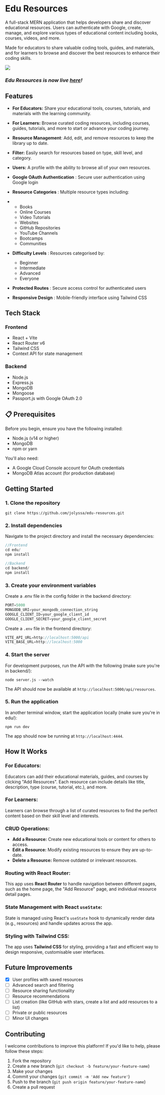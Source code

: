# **Edu Resources**

A full-stack MERN application that helps developers share and discover educational resources. Users can authenticate with Google, create, manage, and explore various types of educational content including books, courses, videos, and more.

Made for educators to share valuable coding tools, guides, and materials, and for learners to browse and discover the best resources to enhance their coding skills.

![](**assets/20250106_023600_image.png**)

### *Edu Resources is now live [here](https://eduresources.site/)!*

## **Features**

* **For Educators:** Share your educational tools, courses, tutorials, and materials with the learning community.
* **For Learners:** Browse curated coding resources, including courses, guides, tutorials, and more to start or advance your coding journey.
* **Resource Management**: Add, edit, and remove resources to keep the library up to date.
* **Filter:** Easily search for resources based on type, skill level, and category.
* **Users:** A profile with the ability to browse all of your own resources.
* **Google OAuth Authentication** : Secure user authentication using Google login
* **Resource Categories** : Multiple resource types including:
* * Books
  * Online Courses
  * Video Tutorials
  * Websites
  * GitHub Repositories
  * YouTube Channels
  * Bootcamps
  * Communities
* **Difficulty Levels** : Resources categorised by:

  * Beginner
  * Intermediate
  * Advanced
  * Everyone
* **Protected Routes** : Secure access control for authenticated users
* **Responsive Design** : Mobile-friendly interface using Tailwind CSS

## **Tech Stack**

### Frontend

* React + Vite
* React Router v6
* Tailwind CSS
* Context API for state management

### Backend

* Node.js
* Express.js
* MongoDB
* Mongoose
* Passport.js with Google OAuth 2.0

## 📋 Prerequisites

Before you begin, ensure you have the following installed:

* Node.js (v14 or higher)
* MongoDB
* npm or yarn

You'll also need:

* A Google Cloud Console account for OAuth credentials
* MongoDB Atlas account (for production database)

## **Getting Started**

### 1. Clone the repository

`git clone https://github.com/jolyssa/edu-resources.git`

### 2. Install dependencies

Navigate to the project directory and install the necessary dependencies:

```js
//Frontend
cd edu/
npm install

//Backend
cd backend/
npm install
```

### 3. Create your environment variables

Create a .env file in the config folder in the backend directory:

```js
PORT=5000
MONGODB_URI=your_mongodb_connection_string
GOOGLE_CLIENT_ID=your_google_client_id
GOOGLE_CLIENT_SECRET=your_google_client_secret
```

Create a `.env` file in the frontend directory:

```js
VITE_API_URL=http://localhost:5000/api
VITE_BASE_URL=http://localhost:5000
```

### 4. Start the server

For development purposes, run the API with the following (make sure you're in backend/):

`node server.js --watch`

The API should now be available at `http://localhost:5000/api/resources`.

### 5. Run the application

In another terminal window, start the application locally (make sure you're in edu/):

`npm run dev`

The app should now be running at `http://localhost:4444`.

## **How It Works**

### **For Educators:**

Educators can add their educational materials, guides, and courses by clicking "Add Resources". Each resource can include details like title, description, type (course, tutorial, etc.), and more.

### **For Learners:**

Learners can browse through a list of curated resources to find the perfect content based on their skill level and interests.

### **CRUD Operations:**

* **Add a Resource:** Create new educational tools or content for others to access.
* **Edit a Resource:** Modify existing resources to ensure they are up-to-date.
* **Delete a Resource:** Remove outdated or irrelevant resources.

### **Routing with React Router:**

This app uses **React Router** to handle navigation between different pages, such as the home page, the "Add Resource" page, and individual resource detail pages.

### **State Management with React `useState`:**

State is managed using React's `useState` hook to dynamically render data (e.g., resources) and handle updates across the app.

### **Styling with Tailwind CSS:**

The app uses **Tailwind CSS** for styling, providing a fast and efficient way to design responsive, customisable user interfaces.

## Future Improvements

* [X] User profiles with saved resources
* [ ] Advanced search and filtering
* [ ] Resource sharing functionality
* [ ] Resource recommendations
* [ ] List creation (like GitHub with stars, create a list and add resources to a list)
* [ ] Private or public resources
* [ ] Minor UI changes

## Contributing

I welcome contributions to improve this platform! If you'd like to help, please follow these steps:

1. Fork the repository
2. Create a new branch (`git checkout -b feature/your-feature-name`)
3. Make your changes
4. Commit your changes (`git commit -m 'Add new feature'`)
5. Push to the branch (`git push origin feature/your-feature-name`)
6. Create a pull request
